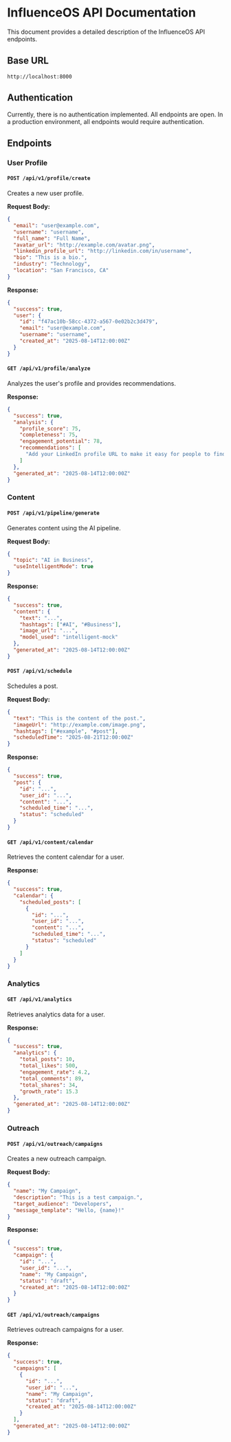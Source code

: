 
# InfluenceOS API Documentation

This document provides a detailed description of the InfluenceOS API endpoints.

## Base URL

`http://localhost:8000`

## Authentication

Currently, there is no authentication implemented. All endpoints are open. In a production environment, all endpoints would require authentication.

## Endpoints

### User Profile

#### `POST /api/v1/profile/create`

Creates a new user profile.

**Request Body:**

```json
{
  "email": "user@example.com",
  "username": "username",
  "full_name": "Full Name",
  "avatar_url": "http://example.com/avatar.png",
  "linkedin_profile_url": "http://linkedin.com/in/username",
  "bio": "This is a bio.",
  "industry": "Technology",
  "location": "San Francisco, CA"
}
```

**Response:**

```json
{
  "success": true,
  "user": {
    "id": "f47ac10b-58cc-4372-a567-0e02b2c3d479",
    "email": "user@example.com",
    "username": "username",
    "created_at": "2025-08-14T12:00:00Z"
  }
}
```

#### `GET /api/v1/profile/analyze`

Analyzes the user's profile and provides recommendations.

**Response:**

```json
{
  "success": true,
  "analysis": {
    "profile_score": 75,
    "completeness": 75,
    "engagement_potential": 78,
    "recommendations": [
      "Add your LinkedIn profile URL to make it easy for people to find you."
    ]
  },
  "generated_at": "2025-08-14T12:00:00Z"
}
```

### Content

#### `POST /api/v1/pipeline/generate`

Generates content using the AI pipeline.

**Request Body:**

```json
{
  "topic": "AI in Business",
  "useIntelligentMode": true
}
```

**Response:**

```json
{
  "success": true,
  "content": {
    "text": "...",
    "hashtags": ["#AI", "#Business"],
    "image_url": "...",
    "model_used": "intelligent-mock"
  },
  "generated_at": "2025-08-14T12:00:00Z"
}
```

#### `POST /api/v1/schedule`

Schedules a post.

**Request Body:**

```json
{
  "text": "This is the content of the post.",
  "imageUrl": "http://example.com/image.png",
  "hashtags": ["#example", "#post"],
  "scheduledTime": "2025-08-21T12:00:00Z"
}
```

**Response:**

```json
{
  "success": true,
  "post": {
    "id": "...",
    "user_id": "...",
    "content": "...",
    "scheduled_time": "...",
    "status": "scheduled"
  }
}
```

#### `GET /api/v1/content/calendar`

Retrieves the content calendar for a user.

**Response:**

```json
{
  "success": true,
  "calendar": {
    "scheduled_posts": [
      {
        "id": "...",
        "user_id": "...",
        "content": "...",
        "scheduled_time": "...",
        "status": "scheduled"
      }
    ]
  }
}
```

### Analytics

#### `GET /api/v1/analytics`

Retrieves analytics data for a user.

**Response:**

```json
{
  "success": true,
  "analytics": {
    "total_posts": 10,
    "total_likes": 500,
    "engagement_rate": 4.2,
    "total_comments": 89,
    "total_shares": 34,
    "growth_rate": 15.3
  },
  "generated_at": "2025-08-14T12:00:00Z"
}
```

### Outreach

#### `POST /api/v1/outreach/campaigns`

Creates a new outreach campaign.

**Request Body:**

```json
{
  "name": "My Campaign",
  "description": "This is a test campaign.",
  "target_audience": "Developers",
  "message_template": "Hello, {name}!"
}
```

**Response:**

```json
{
  "success": true,
  "campaign": {
    "id": "...",
    "user_id": "...",
    "name": "My Campaign",
    "status": "draft",
    "created_at": "2025-08-14T12:00:00Z"
  }
}
```

#### `GET /api/v1/outreach/campaigns`

Retrieves outreach campaigns for a user.

**Response:**

```json
{
  "success": true,
  "campaigns": [
    {
      "id": "...",
      "user_id": "...",
      "name": "My Campaign",
      "status": "draft",
      "created_at": "2025-08-14T12:00:00Z"
    }
  ],
  "generated_at": "2025-08-14T12:00:00Z"
}
```
